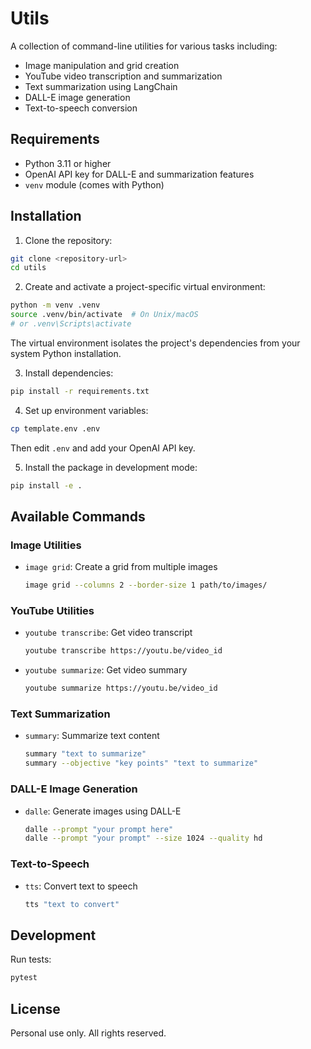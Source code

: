 # Utils

A collection of command-line utilities for various tasks including:

-   Image manipulation and grid creation
-   YouTube video transcription and summarization
-   Text summarization using LangChain
-   DALL-E image generation
-   Text-to-speech conversion

## Requirements

-   Python 3.11 or higher
-   OpenAI API key for DALL-E and summarization features
-   `venv` module (comes with Python)

## Installation

1. Clone the repository:

```bash
git clone <repository-url>
cd utils
```

2. Create and activate a project-specific virtual environment:

```bash
python -m venv .venv
source .venv/bin/activate  # On Unix/macOS
# or .venv\Scripts\activate
```

The virtual environment isolates the project's dependencies from your system Python installation.

3. Install dependencies:

```bash
pip install -r requirements.txt
```

4. Set up environment variables:

```bash
cp template.env .env
```

Then edit `.env` and add your OpenAI API key.

5. Install the package in development mode:

```bash
pip install -e .
```

## Available Commands

### Image Utilities

-   `image grid`: Create a grid from multiple images
    ```bash
    image grid --columns 2 --border-size 1 path/to/images/
    ```

### YouTube Utilities

-   `youtube transcribe`: Get video transcript
    ```bash
    youtube transcribe https://youtu.be/video_id
    ```
-   `youtube summarize`: Get video summary
    ```bash
    youtube summarize https://youtu.be/video_id
    ```

### Text Summarization

-   `summary`: Summarize text content
    ```bash
    summary "text to summarize"
    summary --objective "key points" "text to summarize"
    ```

### DALL-E Image Generation

-   `dalle`: Generate images using DALL-E
    ```bash
    dalle --prompt "your prompt here"
    dalle --prompt "your prompt" --size 1024 --quality hd
    ```

### Text-to-Speech

-   `tts`: Convert text to speech
    ```bash
    tts "text to convert"
    ```

## Development

Run tests:

```bash
pytest
```

## License

Personal use only. All rights reserved.
